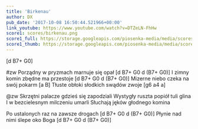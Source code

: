 ```yaml
---
title: 'Birkenau'
author: DX
pub_date: '2017-10-08 16:50:44.521966+00:00'
link_youtube: https://www.youtube.com/watch?v=DTZeLN-FhHw
score1: scores/birkenau.png
score1_full: https://storage.googleapis.com/piosenka-media/media/scores/birkenau.png
score1_thumb: https://storage.googleapis.com/piosenka-media/media/scores/birkenau.png.180x0_q85_upscale.png
---
```


[d B7+ G0]

#zw
Porządny w pryzmach marnuje się opał [d B7+ G0 d (B7+ G0)]
I zimny komin zbędne ma przestoje [d B7+ G0 d (B7+ G0)]
Mizerne niebo czeka na swój pokarm [a B]
Tłuste obłoki słodkich swądów zwoje [g6 a4 a]

@zw
Skrzętni palacze gdzieś się zapodziali
Wystygły ruszta popiół tuli glina
I w bezcielesnym milczeniu umarli
Słuchają jęków głodnego komina

Po ustalonych raz na zawsze drogach [d B7+ G0 d (B7+ G0)]
Płynie nad nimi ślepe oko Boga [d B7+ G0 d (B7+ G0)]
